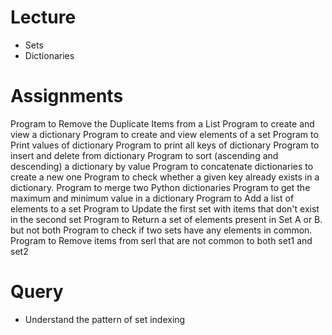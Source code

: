 # Lecture
- Sets
- Dictionaries

# Assignments
Program to Remove the Duplicate Items from a List
Program to create and view a dictionary
Program to create and view elements of a set
Program to Print values of dictionary
Program to print all keys of dictionary
Program to insert and delete from dictionary
Program to sort (ascending and descending) a dictionary by value
Program to concatenate dictionaries to create a new one
Program to check whether a given key already exists in a dictionary.
Program to merge two Python dictionaries
Program to get the maximum and minimum value in a dictionary
Program to Add a list of elements to a set
Program to Update the first set with items that don't exist in the second set
Program to Return a set of elements present in Set A or B. but not both
Program to check if two sets have any elements in common.
Program to Remove items from serl that are not common to both set1 and set2



# Query

- Understand the pattern of set indexing
  
